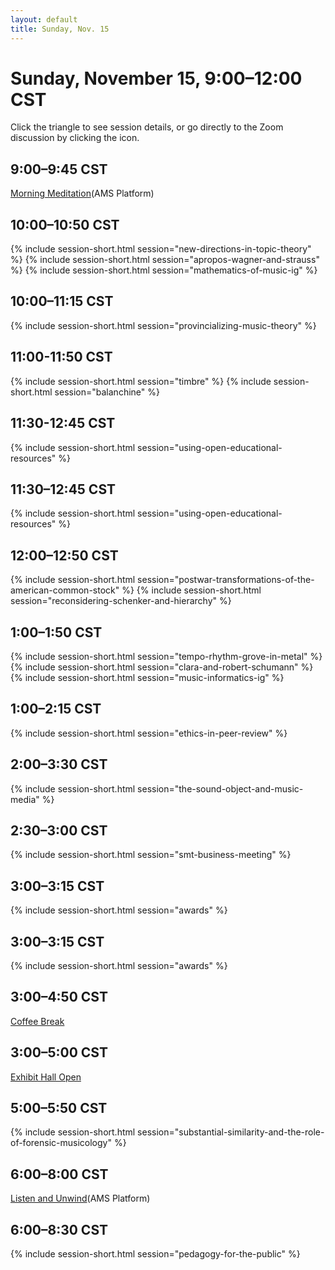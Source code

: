 ```yaml
---
layout: default
title: Sunday, Nov. 15
---
```


# Sunday, November 15, 9:00–12:00 CST

Click the triangle to see session details, or go directly to the Zoom discussion by clicking the <i class="fas fa-video"></i> icon.

## 9:00–9:45 CST
<p class="non-session"><a href="">Morning Meditation</a><span class="room">(AMS Platform)</span>
</p>

## 10:00–10:50 CST
{% include session-short.html session="new-directions-in-topic-theory" %}
{% include session-short.html session="apropos-wagner-and-strauss" %}
{% include session-short.html session="mathematics-of-music-ig" %}

## 10:00–11:15 CST
{% include session-short.html session="provincializing-music-theory" %}

## 11:00-11:50 CST
{% include session-short.html session="timbre" %}
{% include session-short.html session="balanchine" %}

## 11:30-12:45 CST
{% include session-short.html session="using-open-educational-resources" %}

## 11:30–12:45 CST
{% include session-short.html session="using-open-educational-resources" %}

## 12:00–12:50 CST
{% include session-short.html session="postwar-transformations-of-the-american-common-stock" %}
{% include session-short.html session="reconsidering-schenker-and-hierarchy" %}

## 1:00–1:50 CST
{% include session-short.html session="tempo-rhythm-grove-in-metal" %}
{% include session-short.html session="clara-and-robert-schumann" %}
{% include session-short.html session="music-informatics-ig" %}

## 1:00–2:15 CST
{% include session-short.html session="ethics-in-peer-review" %}

## 2:00–3:30 CST
{% include session-short.html session="the-sound-object-and-music-media" %}

## 2:30–3:00 CST
{% include session-short.html session="smt-business-meeting" %}

## 3:00–3:15 CST
{% include session-short.html session="awards" %}

## 3:00–3:15 CST
{% include session-short.html session="awards" %}

## 3:00–4:50 CST
<p class="non-session"><a href="">Coffee Break</a></p>

## 3:00–5:00 CST
<p class="non-session"><a href="">Exhibit Hall Open</a></p>

## 5:00–5:50 CST
{% include session-short.html session="substantial-similarity-and-the-role-of-forensic-musicology" %}

## 6:00–8:00 CST
<p class="non-session"><a href="">Listen and Unwind</a><span class="room">(AMS Platform)</span>
</p>

## 6:00–8:30 CST
{% include session-short.html session="pedagogy-for-the-public" %}
